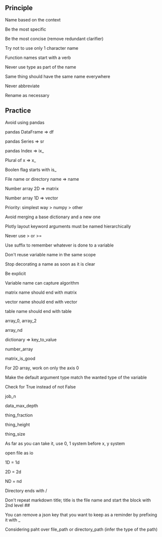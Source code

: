## Principle

Name based on the context

Be the most specific

Be the most concise (remove redundant clarifier)

Try not to use only 1 character name

Function names start with a verb

Never use type as part of the name

Same thing should have the same name everywhere

Never abbreviate

Rename as necessary

## Practice

Avoid using pandas

pandas DataFrame => df

pandas Series => sr

pandas Index => ix\_

Plural of x => x\_

Boolen flag starts with is\_

File name or directory name => name

Number array 2D => matrix

Number array 1D => vector

Priority: simplest way > numpy > other

Avoid merging a base dictionary and a new one

Plotly layout keyword arguments must be named hierarchically

Never use > or >=

Use suffix to remember whatever is done to a variable

Don't reuse variable name in the same scope

Stop decorating a name as soon as it is clear

Be explicit

Variable name can capture algorithm

matrix name should end with matrix

vector name should end with vector

table name should end with table

array_0, array_2

array_nd

dictionary => key_to_value

number_array

matrix_is_good

For 2D array, work on only the axis 0

Make the default argument type match the wanted type of the variable

Check for True instead of not False

job_n

data_max_depth

thing_fraction

thing_height

thing_size

As far as you can take it, use 0, 1 system before x, y system

open file as io

1D = 1d

2D = 2d

ND = nd

Directory ends with /

Don't repeat markdown title; title is the file name and start the block with 2nd level ##

You can remove a json key that you want to keep as a reminder by prefixing it with \_

Considering paht over file_path or directory_path (infer the type of the path)

